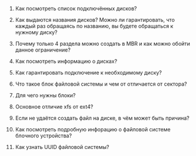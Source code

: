 1. Как посмотреть список подключённых дисков?

2. Как выдаются названия дисков? Можно ли гарантировать, что каждый раз обращаясь по названию, вы будете обращаться к нужному диску?

3. Почему только 4 раздела можно создать в MBR и как можно обойти данное ограничение?

4. Как посмотреть информацию о дисках? 

5. Как гарантировать подключение к необходимому диску?

6. Что такое блок файловой системы и чем от отличается от сектора?

7. Для чего нужны блоки?

8. Основное отличие xfs от ext4?

9. Если не удаётся создать файл на диске, в чём может быть причина?

10. Как посмотреть подробную инфорацию о файловой системе блочного устройства?

11. Как узнать UUID файловой системы?

      

      
